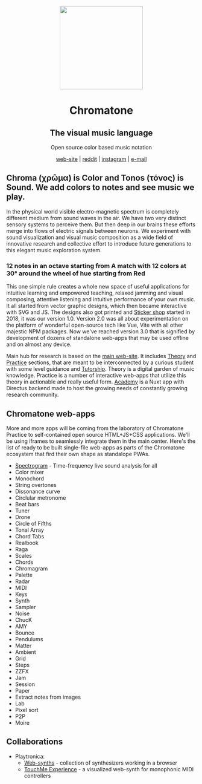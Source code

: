 <p align="center">
  <p align="center">
    <a href="https://chromatone.center" target="_blank">
      <img width="220px" src="https://chromatone.center/media/logo/holologo.svg" />
    </a>
  </p>
  <h1 align="center">Chromatone</h1>

  <h2 align="center">The visual music language</h2>

  <p align="center">
    Open source color based music notation
  </p>

<p align="center" >
  <a  href="https://chromatone.center" target="_blank"> web-site</a> |
  <a  href="https://www.reddit.com/r/chromatone" target="_blank"> reddit</a> |
  <a  href="https://instagram.com/chromatone.center" target="_blank" data-v-34396f4b="">instagram</a> |
  <a  href="mailto:support@chromatone.center">e-mail</a> 

</p>

## Chroma (χρῶμα) is Color and Tonos (τόνος) is Sound. We add colors to notes and see music we play.

In the physical world visible electro-magnetic spectrum is completely different medium from sound waves in the air. We have two very distinct sensory systems to perceive them. But then deep in our brains these efforts merge into flows of electric signals between neurons. We experiment with sound visualization and visual music composition as a wide field of innovative research and collective effort to introduce future generations to this elegant music exploration system.

### 12 notes in an octave starting from A match with 12 colors at 30° around the wheel of hue starting from Red

This one simple rule creates a whole new space of useful applications for intuitive learning and empowered teaching, relaxed jamming and visual composing, attentive listening and intuitive performance of your own music. It all started from vector graphic designs, which then became interactive with SVG and JS. The designs also got printed and [Sticker shop](https://shop.chromatone.center) started in 2018, it was our version 1.0. Version 2.0 was all about experimentation on the platform of wonderful open-source tech like Vue, Vite with all other majestic NPM packages. Now we've reached version 3.0 that is signified by development of dozens of standalone web-apps that may be used offline and on almost any device.

Main hub for research is based on the [main web-site](https://chromatone.center). It includes [Theory](https://chromatone.center/theory/) and [Practice](https://chromatone.center/practice/) sections, that are meant to be interconnected by a curious student with some level guidance and [Tutorship](https://tutor.chromatone.center). Theory is a digital garden of music knowledge. Practice is a number of interactive web-apps that utilize this theory in actionable and really useful form. [Academy](https://academy.chromatone.center) is a Nuxt app with Directus backend made to host the growing needs of constantly growing research community.

## Chromatone web-apps

More and more apps will be coming from the laboratory of Chromatone Practice to self-contained open source HTML+JS+CSS applications. We'll be using iframes to seamlessly integrate them in the main center. Here's the list of ready to be built single-file web-apps as parts of the Chromatone ecosystem that fird their own shape as standalope PWAs.

- [Spectrogram](https://spectrogram.chromatone.center) - Time-frequency live sound analysis for all
- Color mixer
- Monochord
- String overtones
- Dissonance curve
- Circlular metronome
- Beat bars
- Tuner
- Drone
- Circle of Fifths
- Tonal Array
- Chord Tabs
- Realbook
- Raga
- Scales
- Chords
- Chromagram
- Palette
- Radar
- MIDI
- Keys
- Synth
- Sampler
- Noise
- ChucK
- AMY
- Bounce
- Pendulums
- Matter
- Ambient
- Grid
- Steps
- ZZFX
- Jam
- Session
- Paper
- Extract notes from images
- Lab
- Pixel sort
- P2P
- Moire

## Collaborations

- Playtronica:
  - [Web-synths](https://synth.playtronica.com) - collection of synthesizers working in a browser
  - [TouchMe Experience](https://touchme.chromatone.center) - a visualized web-synth for monophonic MIDI controllers
